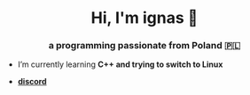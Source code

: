 <h1 align="center">Hi, I'm ignas 👋</h1>
<h3 align="center">a programming passionate from Poland 🇵🇱</h3>

- I’m currently learning **C++ and trying to switch to Linux**

- **[discord](discord.gg/YHBtRKYCFG)**

<p align="left">
</p>
